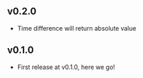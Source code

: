 ## v0.2.0
* Time difference will return absolute value

## v0.1.0

* First release at v0.1.0, here we go!